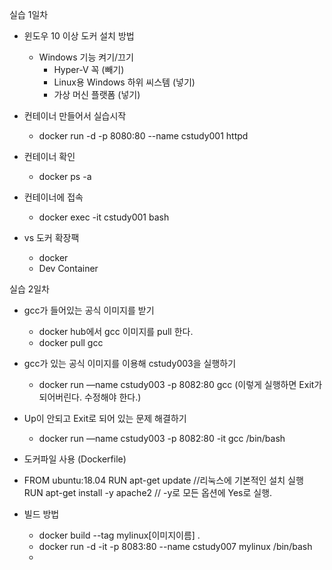 실습 1일차

- 윈도우 10 이상 도커 설치 방법
    - Windows 기능 켜기/끄기
        - Hyper-V 꼭 (빼기)
        - Linux용 Windows 하위 씨스템 (넣기)
        - 가상 머신 플랫폼 (넣기)

- 컨테이너 만들어서 실습시작
    - docker run -d -p 8080:80 --name cstudy001 httpd
- 컨테이너 확인
    - docker ps -a
- 컨테이너에 접속
    - docker exec -it cstudy001 bash
- vs 도커 확장팩
    - docker
    - Dev Container

실습 2일차

- gcc가 들어있는 공식 이미지를 받기
    - docker hub에서 gcc 이미지를 pull 한다.
    - docker pull gcc
- gcc가 있는 공식 이미지를 이용해 cstudy003을 실행하기
    - docker run —name cstudy003 -p 8082:80 gcc   (이렇게 실행하면 Exit가 되어버린다. 수정해야 한다.)
- Up이 안되고 Exit로 되어 있는 문제 해결하기
    - docker run —name cstudy003 -p 8082:80 -it gcc /bin/bash

- 도커파일 사용 (Dockerfile)
- FROM ubuntu:18.04
  RUN apt-get update                  //리눅스에 기본적인 설치 실행
  RUN apt-get install -y apache2     // -y로 모든 옵션에 Yes로 실행.
- 빌드 방법
  - docker build --tag mylinux[이미지이름] .
  - docker run -d -it -p 8083:80 --name cstudy007 mylinux /bin/bash
  - 
